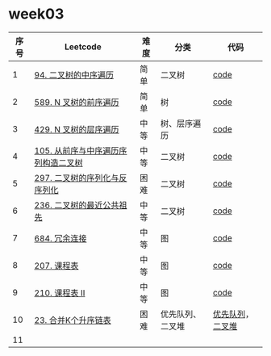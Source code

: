 # week03

| 序号 | Leetcode                                                     | 难度 | 分类             | 代码                                                         |
| ---- | ------------------------------------------------------------ | ---- | ---------------- | ------------------------------------------------------------ |
| 1    | [94. 二叉树的中序遍历](https://leetcode-cn.com/problems/binary-tree-inorder-traversal/) | 简单 | 二叉树           | [code](https://github.com/zhj6422/LeetcodeHomework/blob/main/week03%E6%A0%91%E4%B8%8E%E5%9B%BE%E3%80%81%E4%BA%8C%E5%8F%89%E5%A0%86%E3%80%81%E4%BA%8C%E5%8F%89%E6%90%9C%E7%B4%A2%E6%A0%91/94.%20%E4%BA%8C%E5%8F%89%E6%A0%91%E7%9A%84%E4%B8%AD%E5%BA%8F%E9%81%8D%E5%8E%86.java) |
| 2    | [589. N 叉树的前序遍历](https://leetcode-cn.com/problems/n-ary-tree-preorder-traversal/) | 简单 | 树               | [code](https://github.com/zhj6422/LeetcodeHomework/blob/main/week03%E6%A0%91%E4%B8%8E%E5%9B%BE%E3%80%81%E4%BA%8C%E5%8F%89%E5%A0%86%E3%80%81%E4%BA%8C%E5%8F%89%E6%90%9C%E7%B4%A2%E6%A0%91/589.%20N%20%E5%8F%89%E6%A0%91%E7%9A%84%E5%89%8D%E5%BA%8F%E9%81%8D%E5%8E%86.java) |
| 3    | [429. N 叉树的层序遍历](https://leetcode-cn.com/problems/n-ary-tree-level-order-traversal/) | 中等 | 树、层序遍历     | [code](https://github.com/zhj6422/LeetcodeHomework/blob/main/week03%E6%A0%91%E4%B8%8E%E5%9B%BE%E3%80%81%E4%BA%8C%E5%8F%89%E5%A0%86%E3%80%81%E4%BA%8C%E5%8F%89%E6%90%9C%E7%B4%A2%E6%A0%91/429.%20N%20%E5%8F%89%E6%A0%91%E7%9A%84%E5%B1%82%E5%BA%8F%E9%81%8D%E5%8E%86.java) |
| 4    | [105. 从前序与中序遍历序列构造二叉树](https://leetcode-cn.com/problems/construct-binary-tree-from-preorder-and-inorder-traversal/) | 中等 | 二叉树           | [code](https://github.com/zhj6422/LeetcodeHomework/blob/main/week03%E6%A0%91%E4%B8%8E%E5%9B%BE%E3%80%81%E4%BA%8C%E5%8F%89%E5%A0%86%E3%80%81%E4%BA%8C%E5%8F%89%E6%90%9C%E7%B4%A2%E6%A0%91/105.%20%E4%BB%8E%E5%89%8D%E5%BA%8F%E4%B8%8E%E4%B8%AD%E5%BA%8F%E9%81%8D%E5%8E%86%E5%BA%8F%E5%88%97%E6%9E%84%E9%80%A0%E4%BA%8C%E5%8F%89%E6%A0%91.java) |
| 5    | [297. 二叉树的序列化与反序列化](https://leetcode-cn.com/problems/serialize-and-deserialize-binary-tree/) | 困难 | 二叉树           | [code](https://github.com/zhj6422/LeetcodeHomework/blob/main/week03%E6%A0%91%E4%B8%8E%E5%9B%BE%E3%80%81%E4%BA%8C%E5%8F%89%E5%A0%86%E3%80%81%E4%BA%8C%E5%8F%89%E6%90%9C%E7%B4%A2%E6%A0%91/297.%20%E4%BA%8C%E5%8F%89%E6%A0%91%E7%9A%84%E5%BA%8F%E5%88%97%E5%8C%96%E4%B8%8E%E5%8F%8D%E5%BA%8F%E5%88%97%E5%8C%96.java) |
| 6    | [236. 二叉树的最近公共祖先](https://leetcode-cn.com/problems/lowest-common-ancestor-of-a-binary-tree/) | 中等 | 二叉树           | [code](https://github.com/zhj6422/LeetcodeHomework/blob/main/week03%E6%A0%91%E4%B8%8E%E5%9B%BE%E3%80%81%E4%BA%8C%E5%8F%89%E5%A0%86%E3%80%81%E4%BA%8C%E5%8F%89%E6%90%9C%E7%B4%A2%E6%A0%91/236.%20%E4%BA%8C%E5%8F%89%E6%A0%91%E7%9A%84%E6%9C%80%E8%BF%91%E5%85%AC%E5%85%B1%E7%A5%96%E5%85%88.java) |
| 7    | [684. 冗余连接](https://leetcode-cn.com/problems/redundant-connection/) | 中等 | 图               | [code](https://github.com/zhj6422/LeetcodeHomework/blob/main/week03%E6%A0%91%E4%B8%8E%E5%9B%BE%E3%80%81%E4%BA%8C%E5%8F%89%E5%A0%86%E3%80%81%E4%BA%8C%E5%8F%89%E6%90%9C%E7%B4%A2%E6%A0%91/684.%20%E5%86%97%E4%BD%99%E8%BF%9E%E6%8E%A5.java) |
| 8    | [207. 课程表](https://leetcode-cn.com/problems/course-schedule/) | 中等 | 图               | [code](https://github.com/zhj6422/LeetcodeHomework/blob/main/week03%E6%A0%91%E4%B8%8E%E5%9B%BE%E3%80%81%E4%BA%8C%E5%8F%89%E5%A0%86%E3%80%81%E4%BA%8C%E5%8F%89%E6%90%9C%E7%B4%A2%E6%A0%91/207.%20%E8%AF%BE%E7%A8%8B%E8%A1%A8.java) |
| 9    | [210. 课程表 II](https://leetcode-cn.com/problems/course-schedule-ii/) | 中等 | 图               | [code](https://github.com/zhj6422/LeetcodeHomework/blob/main/week03%E6%A0%91%E4%B8%8E%E5%9B%BE%E3%80%81%E4%BA%8C%E5%8F%89%E5%A0%86%E3%80%81%E4%BA%8C%E5%8F%89%E6%90%9C%E7%B4%A2%E6%A0%91/210.%20%E8%AF%BE%E7%A8%8B%E8%A1%A8%20II.java) |
| 10   | [23. 合并K个升序链表](https://leetcode-cn.com/problems/merge-k-sorted-lists/) | 困难 | 优先队列、二叉堆 | [优先队列](https://github.com/zhj6422/LeetcodeHomework/blob/main/week03%E6%A0%91%E4%B8%8E%E5%9B%BE%E3%80%81%E4%BA%8C%E5%8F%89%E5%A0%86%E3%80%81%E4%BA%8C%E5%8F%89%E6%90%9C%E7%B4%A2%E6%A0%91/23.%E5%90%88%E5%B9%B6K%E4%B8%AA%E9%93%BE%E8%A1%A8%EF%BC%88%E4%BC%98%E5%85%88%E9%98%9F%E5%88%97%EF%BC%89.java)，[二叉堆](https://github.com/zhj6422/LeetcodeHomework/blob/main/week03%E6%A0%91%E4%B8%8E%E5%9B%BE%E3%80%81%E4%BA%8C%E5%8F%89%E5%A0%86%E3%80%81%E4%BA%8C%E5%8F%89%E6%90%9C%E7%B4%A2%E6%A0%91/23.%E5%90%88%E5%B9%B6K%E4%B8%AA%E9%93%BE%E8%A1%A8%EF%BC%88%E4%BA%8C%E5%8F%89%E5%A0%86%EF%BC%89.java) |
| 11   |                                                              |      |                  |                                                              |

